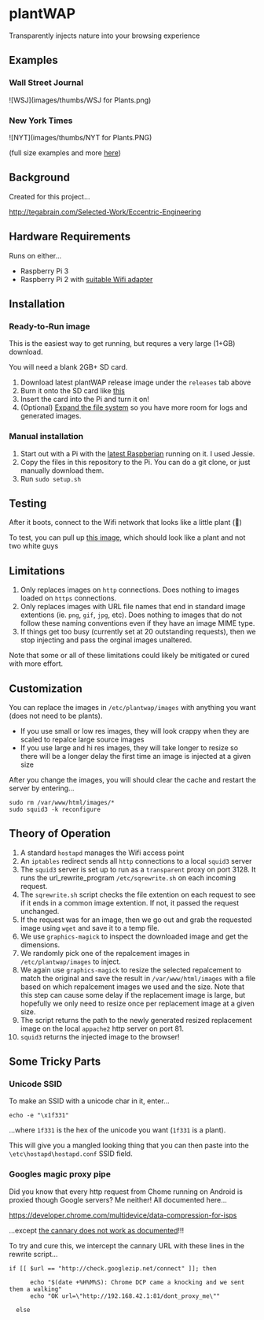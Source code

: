 # plantWAP
Transparently injects nature into your browsing experience

## Examples

### Wall Street Journal 

![WSJ](images/thumbs/WSJ for Plants.png)


### New York Times

![NYT](images/thumbs/NYT for Plants.PNG)

(full size examples and more [here](/images))

## Background

Created for this project...

http://tegabrain.com/Selected-Work/Eccentric-Engineering

## Hardware Requirements

Runs on either... 
 * Raspberry Pi 3 
 * Raspberry Pi 2 with [suitable Wifi adapter](http://amzn.to/1UaJ6wX)

## Installation

### Ready-to-Run image

This is the easiest way to get running, but requres a very large (1+GB) download. 
 
You will need a blank 2GB+ SD card. 

1. Download latest plantWAP release image under the `releases` tab above
2. Burn it onto the SD card like [this](https://www.raspberrypi.org/documentation/installation/installing-images/)
3. Insert the card into the Pi and turn it on! 
4. (Optional) [Expand the file system](http://elinux.org/RPi_Resize_Flash_Partitions) so you have more room for logs and generated images.


### Manual installation

1. Start out with a Pi with the [latest Raspberian](https://www.raspberrypi.org/downloads/raspbian/) running on it. I used Jessie.
2. Copy the files in this repository to the Pi. You can do a git clone, or just manually download them.
3. Run `sudo setup.sh`
 

## Testing

After it boots, connect to the Wifi network that looks like a little plant (🌱)

To test, you can pull up [this image](http://josh.com/joshpete.gif), which should look like a plant and not two white guys

## Limitations

1. Only replaces images on `http` connections. Does nothing to images loaded on `https` connections.
2. Only replaces images with URL file names that end in standard image extentions (ie. `png`, `gif`, `jpg`, etc). Does nothing to images that do not follow these naming conventions even if they have an image MIME type. 
3. If things get too busy (currently set at 20 outstanding requests), then we stop injecting and pass the orginal images unaltered. 

Note that some or all of these limitations could likely be mitigated or cured with more effort. 

## Customization

You can replace the images in `/etc/plantwap/images` with anything you want (does not need to be plants). 

* If you use small or low res images, they will look crappy when they are scaled to repalce large source images
* If you use large and hi res images, they will take longer to resize so there will be a longer delay the first time an image is injected at a given size


After you change the images, you will should clear the cache and restart the server by entering...

```
sudo rm /var/www/html/images/*
sudo squid3 -k reconfigure
```

## Theory of Operation

1. A standard `hostapd` manages the Wifi access point
2. An `iptables` redirect sends all `http` connections to a local `squid3` server 
2. The `squid3` server is set up to run as a `transparent` proxy on port 3128. It runs the url_rewrite_program `/etc/sqrewrite.sh` on each incoming request.
3. The `sqrewrite.sh` script checks the file extention on each request to see if it ends in a common image extention. If not, it passed the request unchanged.
4. If the request was for an image, then we go out and grab the requested image using `wget` and save it to a temp file. 
5. We use `graphics-magick` to inspect the downloaded image and get the dimensions.
6. We randomly pick one of the repalcement images in `/etc/plantwap/images` to inject. 
7. We again use `graphics-magick` to resize the selected repalcement to match the original and save the result in `/var/www/html/images` with a file based on which repalcement images we used and the size. Note that this step can cause some delay if the replacement image is large, but hopefully we only need to resize once per replacement image at a given size. 
8. The script returns the path to the newly generated resized replacement image on the local `appache2` http server on port 81.
9. `squid3` returns the injected image to the browser!

## Some Tricky Parts

###  Unicode SSID

To make an SSID with a unicode char in it, enter...

`echo -e "\x1f331"`

...where `1f331` is the hex of the unicode you want (`1f331` is a plant). 

This will give you a mangled looking thing that you can then paste into the `\etc\hostapd\hostapd.conf` SSID field. 

### Googles magic proxy pipe

Did you know that every http request from Chome running on Android is proxied though Google servers? Me neither! All documented here...

https://developer.chrome.com/multidevice/data-compression-for-isps

...except [the cannary does not work as documented](https://bugs.chromium.org/p/chromium/issues/detail?id=339473)!!!

To try and cure this, we intercept the cannary URL with these lines in the rewrite script...

  ```
  if [[ $url == "http://check.googlezip.net/connect" ]]; then 

		echo "$(date +%H%M%S): Chrome DCP came a knocking and we sent them a walking"
		echo "OK url=\"http://192.168.42.1:81/dont_proxy_me\""
	
	else
  ```

